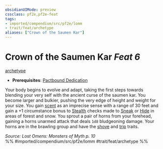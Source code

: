 ```yaml
---
obsidianUIMode: preview
cssclass: pf2e,pf2e-feat
tags:
- imported/compendium/src/pf2e/lomm
- trait/feat/archetype
aliases: ["Crown of the Saumen Kar"]
---
```

# Crown of the Saumen Kar  *Feat 6*  
[archetype](archetype.md)  

- **Prerequisites**: [Pactbound Dedication](pactbound-dedication-lomm.md)

Your body begins to evolve and adapt, taking the first steps  towards blending your very self with the ancient curse of  the saumen kar. You become larger and bulkier, pushing the very edge of height and weight for your size. You gain [scent](scent.md) as an imprecise sense with a range of 30 feet and gain a +1 circumstance bonus to [Stealth](../skills.md#Stealth) checks made to [Sneak](sneak.md) or [Hide](rules/actions/hide.md) in areas of forest and snow. You sprout a pair of horns from your forehead, gaining a horns unarmed attack that deals `1d8` bludgeoning damage. Your horns are in the brawling group and have the [shove](rules/traits/shove.md) and [trip](rules/traits/trip.md) traits.

*Source: Lost Omens: Monsters of Myth p. 10*  
%% #imported/compendium/src/pf2e/lomm #trait/feat/archetype %%